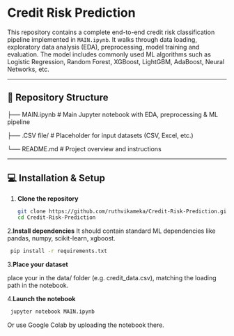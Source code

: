 # Credit Risk Prediction 

This repository contains a complete end-to-end credit risk classification pipeline implemented in `MAIN.ipynb`. It walks through data loading, exploratory data analysis (EDA), preprocessing, model training and evaluation. The model includes commonly used ML algorithms such as Logistic Regression, Random Forest, XGBoost, LightGBM, AdaBoost, Neural Networks, etc.

---

## 📁 Repository Structure
├── MAIN.ipynb # Main Jupyter notebook with EDA, preprocessing & ML pipeline

├── .CSV file/ # Placeholder for input datasets (CSV, Excel, etc.)   

└── README.md # Project overview and instructions


---


## 💻 Installation & Setup
1. **Clone the repository**  
   ```bash
   git clone https://github.com/ruthvikameka/Credit-Risk-Prediction.git
   cd Credit-Risk-Prediction
2.**Install dependencies**
It should contain standard ML dependencies like pandas, numpy, scikit-learn, xgboost.
  ```bash 
   pip install -r requirements.txt
  ```



  
3.**Place your dataset**

place your in the data/ folder (e.g. credit_data.csv), matching the loading path in the notebook.

4.**Launch the notebook**

```bash
 jupyter notebook MAIN.ipynb
```
Or use Google Colab by uploading the notebook there.




